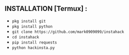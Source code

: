 
## INSTALLATION [Termux] :

* `pkg install git`
* `pkg install python`
* `git clone https://github.com/mark0909099/instahack`
* `cd instahack`
* `pip install requests`
* `python hackinsta.py`

